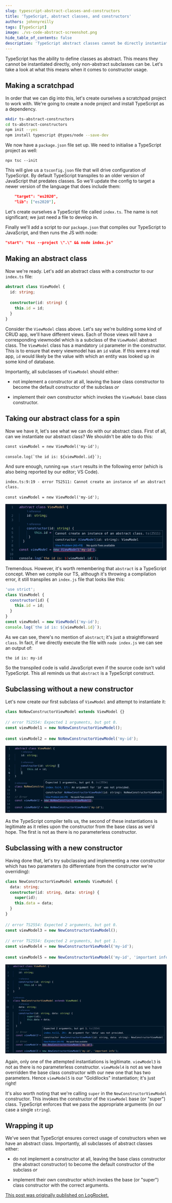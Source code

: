 ```yaml
---
slug: typescript-abstract-classes-and-constructors
title: 'TypeScript, abstract classes, and constructors'
authors: johnnyreilly
tags: [TypeScript]
image: ./vs-code-abstract-screenshot.png
hide_table_of_contents: false
description: 'TypeScript abstract classes cannot be directly instantiated, but only used as a base for non-abstract subclasses with specific constructor usage rules.'
---
```


TypeScript has the ability to define classes as abstract. This means they cannot be instantiated directly, only non-abstract subclasses can be. Let's take a look at what this means when it comes to constructor usage.

<!--truncate-->

## Making a scratchpad

In order that we can dig into this, let's create ourselves a scratchpad project to work with. We're going to create a node project and install TypeScript as a dependency.

```bash
mkdir ts-abstract-constructors
cd ts-abstract-constructors
npm init --yes
npm install typescript @types/node --save-dev
```

We now have a `package.json` file set up. We need to initialise a TypeScript project as well:

```
npx tsc --init
```

This will give us a `tsconfig.json` file that will drive configuration of TypeScript. By default TypeScript transpiles to an older version of JavaScript that predates classes. So we'll update the config to target a newer version of the language that does include them:

```json
    "target": "es2020",
    "lib": ["es2020"],
```

Let's create ourselves a TypeScript file called `index.ts`. The name is not significant; we just need a file to develop in.

Finally we'll add a script to our `package.json` that compiles our TypeScript to JavaScript, and then runs the JS with node:

```json
"start": "tsc --project \".\" && node index.js"
```

## Making an abstract class

Now we're ready. Let's add an abstract class with a constructor to our `index.ts` file:

```ts
abstract class ViewModel {
  id: string;

  constructor(id: string) {
    this.id = id;
  }
}
```

Consider the `ViewModel` class above. Let's say we're building some kind of CRUD app, we'll have different views. Each of those views will have a corresponding viewmodel which is a subclass of the `ViewModel` abstract class. The `ViewModel` class has a mandatory `id` parameter in the constructor. This is to ensure that every viewmodel has an `id` value. If this were a real app, `id` would likely be the value with which an entity was looked up in some kind of database.

Importantly, all subclasses of `ViewModel` should either:

- not implement a constructor at all, leaving the base class constructor to become the default constructor of the subclass _or_

- implement their own constructor which invokes the `ViewModel` base class constructor.

## Taking our abstract class for a spin

Now we have it, let's see what we can do with our abstract class. First of all, can we instantiate our abstract class? We shouldn't be able to do this:

```
const viewModel = new ViewModel('my-id');

console.log(`the id is: ${viewModel.id}`);
```

And sure enough, running `npm start` results in the following error (which is also being reported by our editor; VS Code).

```shell
index.ts:9:19 - error TS2511: Cannot create an instance of an abstract class.

const viewModel = new ViewModel('my-id');
```

![Screenshot of "Cannot create an instance of an abstract class." error in VS Code](vs-code-abstract-screenshot.png)

Tremendous. However, it's worth remembering that `abstract` is a TypeScript concept. When we compile our TS, although it's throwing a compilation error, it still transpiles an `index.js` file that looks like this:

```js
'use strict';
class ViewModel {
  constructor(id) {
    this.id = id;
  }
}
const viewModel = new ViewModel('my-id');
console.log(`the id is: ${viewModel.id}`);
```

As we can see, there's no mention of `abstract`; it's just a straightforward `class`. In fact, if we directly execute the file with `node index.js` we can see an output of:

```
the id is: my-id
```

So the transpiled code is valid JavaScript even if the source code isn't valid TypeScript. This all reminds us that `abstract` is a TypeScript construct.

## Subclassing without a new constructor

Let's now create our first subclass of `ViewModel` and attempt to instantiate it:

```ts
class NoNewConstructorViewModel extends ViewModel {}

// error TS2554: Expected 1 arguments, but got 0.
const viewModel1 = new NoNewConstructorViewModel();

const viewModel2 = new NoNewConstructorViewModel('my-id');
```

![Screenshot of "error TS2554: Expected 1 arguments, but got 0." error in VS Code](vs-code-no-new-constructor.webp)

As the TypeScript compiler tells us, the second of these instantiations is legitimate as it relies upon the constructor from the base class as we'd hope. The first is not as there is no parameterless constructor.

## Subclassing with a new constructor

Having done that, let's try subclassing and implementing a new constructor which has two parameters (to differentiate from the constructor we're overriding):

```ts
class NewConstructorViewModel extends ViewModel {
  data: string;
  constructor(id: string, data: string) {
    super(id);
    this.data = data;
  }
}

// error TS2554: Expected 2 arguments, but got 0.
const viewModel3 = new NewConstructorViewModel();

// error TS2554: Expected 2 arguments, but got 1.
const viewModel4 = new NewConstructorViewModel('my-id');

const viewModel5 = new NewConstructorViewModel('my-id', 'important info');
```

![Screenshot of "error TS2554: Expected 1 arguments, but got 1." error in VS Code](vs-code-new-constructor.png)

Again, only one of the attempted instantiations is legitimate. `viewModel3` is not as there is no parameterless constructor. `viewModel4` is not as we have overridden the base class constructor with our new one that has two parameters. Hence `viewModel5` is our "Goldilocks" instantiation; it's just right!

It's also worth noting that we're calling `super` in the `NewConstructorViewModel` constructor. This invokes the constructor of the `ViewModel` base (or "super") class. TypeScript enforces that we pass the appropriate arguments (in our case a single `string`).

## Wrapping it up

We've seen that TypeScript ensures correct usage of constructors when we have an abstract class. Importantly, all subclasses of abstract classes either:

- do not implement a constructor at all, leaving the base class constructor (the abstract constructor) to become the default constructor of the subclass _or_

- implement their own constructor which invokes the base (or "super") class constructor with the correct arguments.

[This post was originally published on LogRocket.](https://blog.logrocket.com/typescript-abstract-classes-and-constructors/)

<head>
    <link rel="canonical" href="https://blog.logrocket.com/typescript-abstract-classes-and-constructors/" />
</head>
